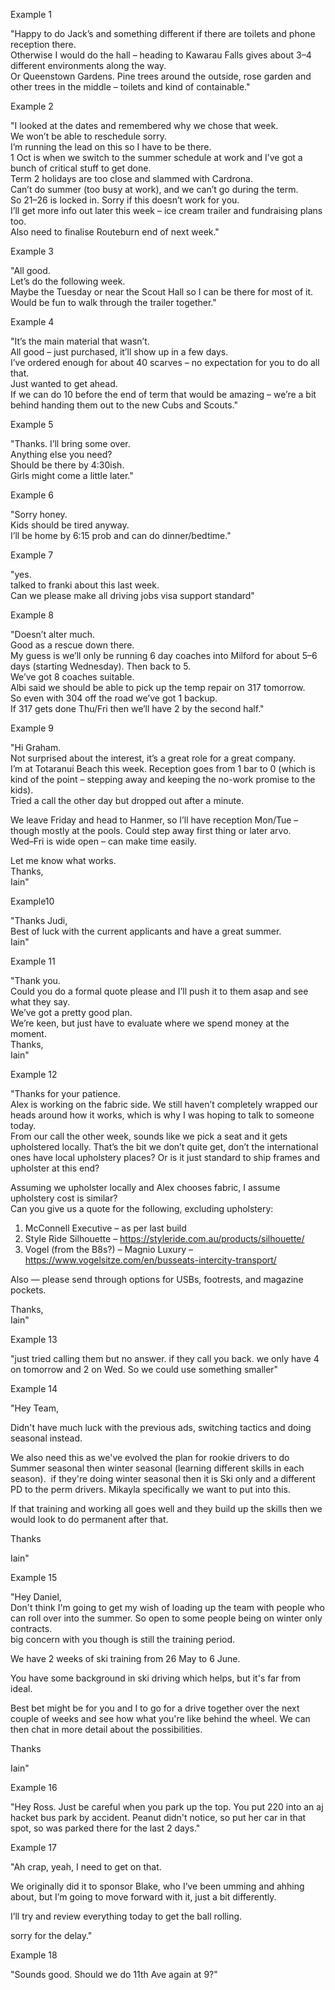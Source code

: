 Example 1

"Happy to do Jack’s and something different if there are toilets and phone reception there.  
Otherwise I would do the hall – heading to Kawarau Falls gives about 3–4 different environments along the way.  
Or Queenstown Gardens. Pine trees around the outside, rose garden and other trees in the middle – toilets and kind of containable."

Example 2

"I looked at the dates and remembered why we chose that week.  
We won’t be able to reschedule sorry.  
I’m running the lead on this so I have to be there.  
1 Oct is when we switch to the summer schedule at work and I’ve got a bunch of critical stuff to get done.  
Term 2 holidays are too close and slammed with Cardrona.  
Can’t do summer (too busy at work), and we can’t go during the term.  
So 21–26 is locked in. Sorry if this doesn’t work for you.  
I’ll get more info out later this week – ice cream trailer and fundraising plans too.  
Also need to finalise Routeburn end of next week."

Example 3

"All good.  
Let’s do the following week.  
Maybe the Tuesday or near the Scout Hall so I can be there for most of it.  
Would be fun to walk through the trailer together."

Example 4

"It’s the main material that wasn’t.  
All good – just purchased, it’ll show up in a few days.  
I’ve ordered enough for about 40 scarves – no expectation for you to do all that.  
Just wanted to get ahead.  
If we can do 10 before the end of term that would be amazing – we’re a bit behind handing them out to the new Cubs and Scouts."

Example 5

"Thanks. I’ll bring some over.  
Anything else you need?  
Should be there by 4:30ish.  
Girls might come a little later."

Example 6

"Sorry honey.  
Kids should be tired anyway.  
I’ll be home by 6:15 prob and can do dinner/bedtime."

Example  7

"yes.  
talked to franki about this last week.  
Can we please make all driving jobs visa support standard"

Example  8

"Doesn’t alter much.  
Good as a rescue down there.  
My guess is we’ll only be running 6 day coaches into Milford for about 5–6 days (starting Wednesday). Then back to 5.  
We’ve got 8 coaches suitable.  
Albi said we should be able to pick up the temp repair on 317 tomorrow.  
So even with 304 off the road we’ve got 1 backup.  
If 317 gets done Thu/Fri then we’ll have 2 by the second half."

Example 9

"Hi Graham.  
Not surprised about the interest, it’s a great role for a great company.  
I’m at Totaranui Beach this week. Reception goes from 1 bar to 0 (which is kind of the point – stepping away and keeping the no-work promise to the kids).  
Tried a call the other day but dropped out after a minute.

We leave Friday and head to Hanmer, so I’ll have reception Mon/Tue – though mostly at the pools. Could step away first thing or later arvo.  
Wed–Fri is wide open – can make time easily.

Let me know what works.  
Thanks,  
Iain"

Example10

"Thanks Judi,  
Best of luck with the current applicants and have a great summer.  
Iain"

Example 11

"Thank you.  
Could you do a formal quote please and I’ll push it to them asap and see what they say.  
We’ve got a pretty good plan.  
We’re keen, but just have to evaluate where we spend money at the moment.  
Thanks,  
Iain"

Example 12

"Thanks for your patience.  
Alex is working on the fabric side. We still haven’t completely wrapped our heads around how it works, which is why I was hoping to talk to someone today.  
From our call the other week, sounds like we pick a seat and it gets upholstered locally. That’s the bit we don’t quite get, don’t the international ones have local upholstery places? Or is it just standard to ship frames and upholster at this end?

Assuming we upholster locally and Alex chooses fabric, I assume upholstery cost is similar?  
Can you give us a quote for the following, excluding upholstery:

1. McConnell Executive – as per last build
2. Style Ride Silhouette – https://styleride.com.au/products/silhouette/
3. Vogel (from the B8s?) – Magnio Luxury – https://www.vogelsitze.com/en/busseats-intercity-transport/

Also — please send through options for USBs, footrests, and magazine pockets.

Thanks,  
Iain"

Example 13

"just tried calling them but no answer. 
if they call you back. 
we only have 4 on tomorrow and 2 on Wed. 
So we could use something smaller"

Example 14

"Hey Team, 

Didn't have much luck with the previous ads, switching tactics and doing seasonal instead. 

We also need this as we've evolved the plan for rookie drivers to do Summer seasonal then winter seasonal (learning different skills in each season).  if they're doing winter seasonal then it is Ski only and a different PD to the perm drivers. Mikayla specifically we want to put into this. 

If that training and working all goes well and they build up the skills then we would look to do permanent after that.

Thanks

Iain"

Example 15

"Hey Daniel,   
Don't think I'm going to get my wish of loading up the team with people who can roll over into the summer. So open to some people being on winter only contracts.   
big concern with you though is still the training period. 

We have 2 weeks of ski training from 26 May to 6 June. 

You have some background in ski driving which helps, but it's far from ideal. 

Best bet might be for you and I to go for a drive together over the next couple of weeks and see how what you're like behind the wheel. We can then chat in more detail about the possibilities. 

Thanks

Iain"

Example 16

"Hey Ross.
Just be careful when you park up the top.
You put 220 into an aj hacket bus park by accident.
Peanut didn't notice, so put her car in that spot, so was parked there for the last 2 days."

Example 17

"Ah crap, yeah, I need to get on that.

We originally did it to sponsor Blake, who I’ve been umming and ahhing about, but I’m going to move forward with it, just a bit differently.

I’ll try and review everything today to get the ball rolling.

sorry for the delay."

Example 18

"Sounds good. 
Should we do 11th Ave again at 9?"
